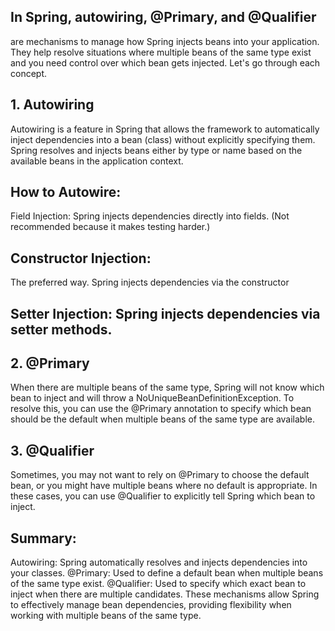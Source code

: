 <h2>In Spring, autowiring, @Primary, and @Qualifier</h2> are mechanisms to manage how Spring injects beans into your application. They help resolve situations where multiple beans of the same type exist and you need control over which bean gets injected. Let's go through each concept.

<h2>1. Autowiring</h2>
Autowiring is a feature in Spring that allows the framework to automatically inject dependencies into a bean (class) without explicitly specifying them. Spring resolves and injects beans either by type or name based on the available beans in the application context.

<h2>How to Autowire:</h2>
Field Injection:</h2> Spring injects dependencies directly into fields. (Not recommended because it makes testing harder.)

<h2>Constructor Injection:</h2> The preferred way. Spring injects dependencies via the constructor
<h2>Setter Injection: Spring injects dependencies via setter methods.

<h2>2. @Primary</h2>
When there are multiple beans of the same type, Spring will not know which bean to inject and will throw a NoUniqueBeanDefinitionException. To resolve this, you can use the @Primary annotation to specify which bean should be the default when multiple beans of the same type are available.

<h2>3. @Qualifier</h2>
Sometimes, you may not want to rely on @Primary to choose the default bean, or you might have multiple beans where no default is appropriate. In these cases, you can use @Qualifier to explicitly tell Spring which bean to inject.

<h2>Summary:</h2>
Autowiring: Spring automatically resolves and injects dependencies into your classes.
@Primary: Used to define a default bean when multiple beans of the same type exist.
@Qualifier: Used to specify which exact bean to inject when there are multiple candidates.
These mechanisms allow Spring to effectively manage bean dependencies, providing flexibility when working with multiple beans of the same type.
